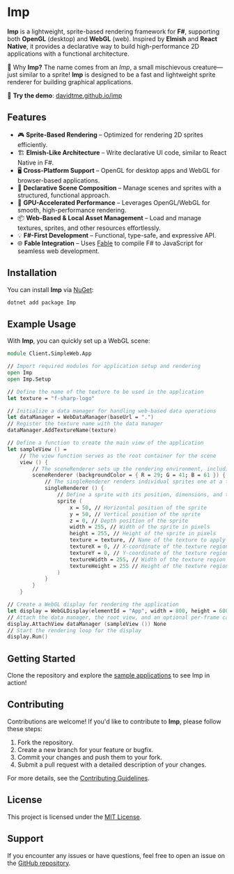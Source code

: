 ﻿# Imp  

**Imp** is a lightweight, sprite-based rendering framework for **F#**, supporting both **OpenGL** (desktop) and **WebGL** (web). Inspired by **Elmish** and **React Native**, it provides a declarative way to build high-performance 2D applications with a functional architecture.  

🔹 Why **Imp?** The name comes from an *Imp*, a small mischievous creature—just similar to a sprite! **Imp** is designed to be a fast and lightweight sprite renderer for building graphical applications.  

🚀 **Try the demo**: [davidtme.github.io/imp](https://davidtme.github.io/imp)  

## Features  
- 🎮 **Sprite-Based Rendering** – Optimized for rendering 2D sprites efficiently.  
- 🏗 **Elmish-Like Architecture** – Write declarative UI code, similar to React Native in F#.  
- 🖥 **Cross-Platform Support** – OpenGL for desktop apps and WebGL for browser-based applications.  
- 🎨 **Declarative Scene Composition** – Manage scenes and sprites with a structured, functional approach.  
- 🚀 **GPU-Accelerated Performance** – Leverages OpenGL/WebGL for smooth, high-performance rendering.  
- 📦 **Web-Based & Local Asset Management** – Load and manage textures, sprites, and other resources effortlessly.  
- 💡 **F#-First Development** – Functional, type-safe, and expressive API.  
- 🌐 **Fable Integration** – Uses [Fable](https://fable.io/) to compile F# to JavaScript for seamless web development.  

## Installation  

You can install **Imp** via [NuGet](https://www.nuget.org/packages/Imp/):  

```bash
dotnet add package Imp
```

## Example Usage  
With **Imp**, you can quickly set up a WebGL scene:  

```fsharp
module Client.SimpleWeb.App

// Import required modules for application setup and rendering
open Imp
open Imp.Setup

// Define the name of the texture to be used in the application
let texture = "f-sharp-logo"

// Initialize a data manager for handling web-based data operations
let dataManager = WebDataManager(baseUrl = ".")
// Register the texture name with the data manager
dataManager.AddTextureName(texture)

// Define a function to create the main view of the application
let sampleView () =
    // The view function serves as the root container for the scene
    view () {
        // The sceneRenderer sets up the rendering environment, including the background color
        sceneRenderer (backgroundColor = { R = 29; G = 41; B = 61 }) {
            // The singleRenderer renders individual sprites one at a time
            singleRenderer () { 
                // Define a sprite with its position, dimensions, and texture properties
                sprite (
                    x = 50, // Horizontal position of the sprite
                    y = 50, // Vertical position of the sprite
                    z = 0, // Depth position of the sprite
                    width = 255, // Width of the sprite in pixels
                    height = 255, // Height of the sprite in pixels
                    texture = texture, // Name of the texture to apply to the sprite
                    textureX = 0, // X-coordinate of the texture region to use
                    textureY = 0, // Y-coordinate of the texture region to use
                    textureWidth = 255, // Width of the texture region to use
                    textureHeight = 255 // Height of the texture region to use
                )
            }
        }
    }

// Create a WebGL display for rendering the application
let display = WebGLDisplay(elementId = "App", width = 800, height = 600) // Specify the HTML element and display dimensions
// Attach the data manager, the root view, and an optional per-frame callback to the display
display.AttachView dataManager (sampleView ()) None
// Start the rendering loop for the display
display.Run()

```


## Getting Started

Clone the repository and explore the [sample applications](https://github.com/davidtme/Imp/tree/main/src/Client.SimpleWeb) to see Imp in action!

## Contributing  

Contributions are welcome! If you'd like to contribute to **Imp**, please follow these steps:  
1. Fork the repository.  
2. Create a new branch for your feature or bugfix.  
3. Commit your changes and push them to your fork.  
4. Submit a pull request with a detailed description of your changes.  

For more details, see the [Contributing Guidelines](CONTRIBUTING.md).  

## License  

This project is licensed under the [MIT License](LICENSE).  

## Support  

If you encounter any issues or have questions, feel free to open an issue on the [GitHub repository](https://github.com/davidtme/Imp/issues).